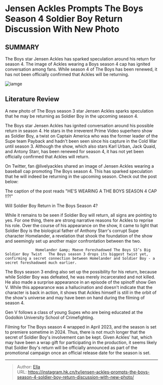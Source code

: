 # Jensen Ackles Prompts The Boys Season 4 Soldier Boy Return Discussion With New Photo


## SUMMARY 



  The Boys star Jensen Ackles has sparked speculation around his return for season 4.   The image of Ackles wearing a Boys season 4 cap has ignited conversation among fans.   While season 4 of The Boys has been renewed, it has not been officially confirmed that Ackles will be returning.  

![iamge](https://static1.srcdn.com/wordpress/wp-content/uploads/2024/01/jensen-ackles-as-soldier-boy-in-the-boys-season-3.jpg)

## Literature Review
A new photo of The Boys season 3 star Jensen Ackles sparks speculation that he may be returning as Soldier Boy in the upcoming season 4.




The Boys star Jensen Ackles has ignited conversation around his possible return in season 4. He stars in the irreverent Prime Video superhero show as Soldier Boy, a twist on Captain America who was the former leader of the Supe team Payback and hadn&#39;t been seen since his capture in the Cold War until season 3. Although the show, which also stars Karl Urban, Jack Quaid, and Antony Starr, has been renewed for season 4, it has not yet been officially confirmed that Ackles will return.




On Twitter, fan @livelyackles shared an image of Jensen Ackles wearing a baseball cap promoting The Boys season 4. This has sparked speculation that he will indeed be returning in the upcoming season. Check out the post below:


 

The caption of the post reads &#34;HE’S WEARING A THE BOYS SEASON 4 CAP !!?!&#34;


 Will Soldier Boy Return in The Boys Season 4? 
          

While it remains to be seen if Soldier Boy will return, all signs are pointing to yes. For one thing, there are strong narrative reasons for Ackles to reprise his role. Over the course of his appearance on the show, it came to light that Soldier Boy is the biological father of Anthony Starr&#39;s corrupt Supe character Homelander, a revelation that shook the foundation of the show and seemingly set up another major confrontation between the two.




                  Homelander &amp; Maeve Foreshadowed The Boys S3’s Big Soldier Boy Twist   The Boys season 3 drops its biggest twist yet, confirming a secret connection between Homelander and Soldier Boy - a secret foreshadowed much earlier.    

The Boys season 3 ending also set up the possibility for his return, because while Soldier Boy was defeated, he was merely incarcerated and not killed. He also made a surprise appearance in an episode of the spinoff show Gen V. While this appearance was a hallucination and doesn&#39;t indicate that the character is back in action, it shows that Ackles himself is still in the orbit of the show&#39;s universe and may have been on hand during the filming of season 4.



Gen V follows a class of young Supes who are being educated at the Godolkin University School of Crimefighting.




Filming for The Boys season 4 wrapped in April 2023, and the season is set to premiere sometime in 2024. Thus, there is not much longer that the secret of Soldier Boy&#39;s involvement can be kept. Given Ackles&#39; hat, which may have been a wrap gift for participating in the production, it seems likely that Soldier Boy&#39;s return will be officially announced as part of the promotional campaign once an official release date for the season is set.






---

> Author: [Ella](https://instagram.hk.cn/)  
> URL: https://instagram.hk.cn/tv/jensen-ackles-prompts-the-boys-season-4-soldier-boy-return-discussion-with-new-photo/  

